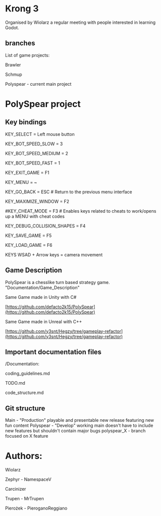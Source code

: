 # Krong 3 
Organised by Wiolarz a regular meeting with people interested in learning Godot.

## branches

List of game projects:

Brawler

Schmup

Polyspear - current main project


# PolySpear project

## Key bindings

KEY_SELECT = Left mouse button

KEY_BOT_SPEED_SLOW = 3

KEY_BOT_SPEED_MEDIUM = 2

KEY_BOT_SPEED_FAST = 1

KEY_EXIT_GAME = F1

KEY_MENU = ~

KEY_GO_BACK = ESC # Return to the previous menu interface

KEY_MAXIMIZE_WINDOW = F2

#KEY_CHEAT_MODE = F3   # Enables keys related to cheats to work/opens up a MENU with cheat codes

KEY_DEBUG_COLLISION_SHAPES = F4

KEY_SAVE_GAME = F5

KEY_LOAD_GAME = F6


KEYS WSAD + Arrow keys = camera movement



## Game Description

PolySpear is a chesslike turn based strategy game.
"Documentation/Game_Description"


Same Game made in Unity with C#

[https://github.com/defacto2k15/PolySpear](https://github.com/defacto2k15/PolySpear)

Same Game made in Unreal with C++

[https://github.com/y3snt/Hegzy/tree/gameplay-refactor](https://github.com/y3snt/Hegzy/tree/gameplay-refactor)


## Important documentation files

/Documentation:

coding_guidelines.md

TODO.md

code_structure.md


## Git structure
Main - "Production" playable and presentable new release featuring new fun content
Polyspear - "Develop" working main doesn't have to include new features but shouldn't contain major bugs
polyspear_X - branch focused on X feature


# Authors:

Wiolarz

Zephyr - NamespaceV

Carcinizer

Trupen - MrTrupen

Pierożek - PieroganoReggiano
